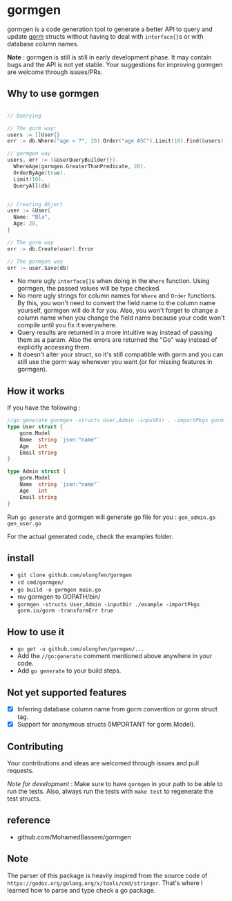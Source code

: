 # gormgen

gormgen is a code generation tool to generate a better API to query and update [gorm](https://gorm.io) structs without having to deal with `interface{}`s or with database column names.

**Note** : gormgen is still is still in early development phase. It may contain bugs and the API is not yet stable. Your suggestions for improving gormgen are welcome through issues/PRs.

## Why to use gormgen

```go

// Querying

// The gorm way:
users := []User{}
err := db.Where("age > ?", 20).Order("age ASC").Limit(10).Find(&users).Error

// gormgen way
users, err := (&UserQueryBuilder{}).
  WhereAge(gormgen.GreaterThanPredicate, 20).
  OrderByAge(true).
  Limit(10).
  QueryAll(db)


// Creating Object
user := &User{
  Name: "Bla",
  Age: 20,
}

// The gorm way
err := db.Create(user).Error

// The gormgen way
err := user.Save(db)
```

- No more ugly `interface{}`s when doing in the `Where` function. Using gormgen, the passed values will be type checked.
- No more ugly strings for column names for `Where` and `Order` functions. By this, you won't need to convert the field name to the column name yourself, gormgen will do it for you. Also, you won't forget to change a column name when you change the field name because your code won't compile until you fix it everywhere.
- Query results are returned in a more intuitive way instead of passing them as a param. Also the errors are returned the "Go" way instead of explicitly accessing them.
- It doesn't alter your struct, so it's still compatible with gorm and you can still use the gorm way whenever you want (or for missing features in gormgen).

## How it works

If you have the following :

```go
//go:generate gormgen -structs User,Admin -inputDir . -importPkgs gorm.io/gorm -transformErr true
type User struct {
	gorm.Model
	Name  string `json:"name"`
	Age   int
	Email string
}

type Admin struct {
	gorm.Model
	Name  string `json:"name"`
	Age   int
	Email string
}
```

Run `go generate` and gormgen will generate go file for you :
`
gen_admin.go
gen_user.go
`

For the actual generated code, check the examples folder.

## install
 - `git clone github.com/olongfen/gormgen`
 - `cd cmd/gormgen/ `
 - `go build -o gormgen main.go`
 - mv gormgen to GOPATH/bin/
 - `gormgen -structs User,Admin -inputDir ./example -importPkgs gorm.io/gorm -transformErr true`


## How to use it

- `go get -u github.com/olongfen/gormgen/...`
- Add the `//go:generate` comment mentioned above anywhere in your code.
- Add `go generate` to your build steps.

## Not yet supported features
- [X] Inferring database column name from gorm convention or gorm struct tag.
- [X] Support for anonymous structs (IMPORTANT for gorm.Model).

## Contributing

Your contributions and ideas are welcomed through issues and pull requests.

*Note for development* : Make sure to have `gormgen` in your path to be able to run the tests. Also, always run the tests with `make test` to regenerate the test structs.

## reference 
- github.com/MohamedBassem/gormgen

## Note

The parser of this package is heavily inspired from the source code of `https://godoc.org/golang.org/x/tools/cmd/stringer`. That's where I learned how to parse and type check a go package.
